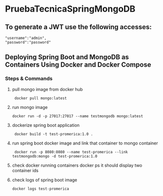 # PruebaTecnicaSpringMongoDB

## To generate a JWT use the following accesses:

    "username":"admin",
    "password":"password"


## Deploying Spring Boot and MongoDB as Containers Using Docker and Docker Compose

### Steps & Commands

 1. pull mongo image from docker hub 
    
    
         docker pull mongo:latest
    
 2. run mongo image
   
   
        docker run -d -p 27017:27017 --name testmongodb mongo:latest
    
    
 3. dockerize spring boot application
 
 
         docker build -t test-promerica:1.0 .
    
 4. run spring boot docker image and link that container to mongo container
    
    
         docker run -p 8080:8080 --name test-promerica --link testmongodb:mongo -d test-promerica:1.0
 
 5. check docker running containers docker ps it should display two container ids
 
 6. check logs of spring boot image 
   
         
        docker logs test-promerica
 
 

